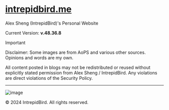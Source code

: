 # [intrepidbird.me](https://intrepidbird.me)

Alex Sheng (IntrepidBird)'s Personal Website

Current Version: **v.48.36.8**

> [!IMPORTANT]  
> Disclaimer: Some images are from AoPS and various other sources. Opinions and words are my own.

All content posted in blogs may not be redistributed or reused without explicitly stated permission from Alex Sheng / IntrepidBird. Any violations are direct violations of the Security Policy.

----------------------------------------------

![image](https://github.com/intrepidbird/intrepidbird.github.io/assets/140008493/cd1f5c53-2e98-42e3-a331-3582f7ef6008)

© 2024 IntrepidBird. All rights reserved.
